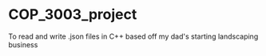 # COP_3003_project
To read and write .json files in C++ based off my dad's starting landscaping business 
